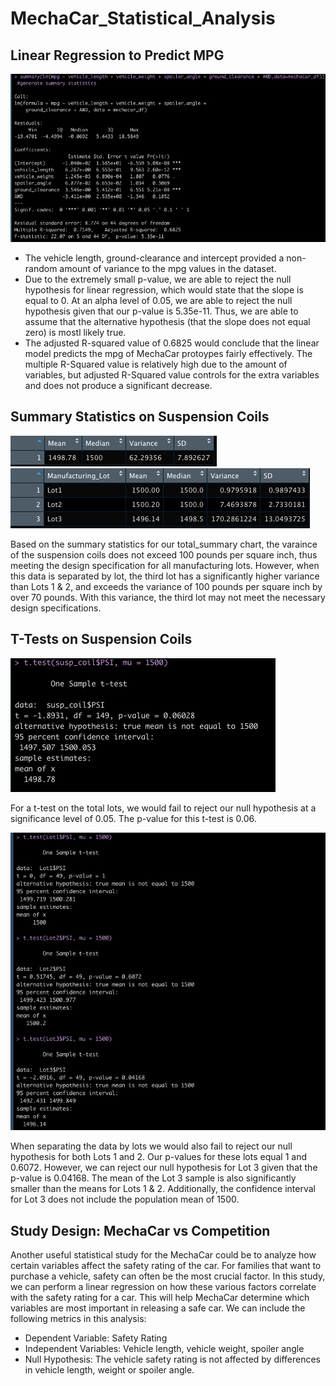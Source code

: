 # MechaCar_Statistical_Analysis

## Linear Regression to Predict MPG
![Resources/Del1_Summary](Resources/Del1_Summary.png)

- The vehicle length, ground-clearance and intercept provided a non-random amount of variance to the mpg values in the dataset. 
- Due to the extremely small p-value, we are able to reject the null hypothesis for linear regression, which would state that the slope is equal to 0. At an alpha level of 0.05, we are able to reject the null hypothesis given that our p-value is 5.35e-11. Thus, we are able to assume that the alternative hypothesis (that the slope does not equal zero) is mostl likely true.
- The adjusted R-squared value of 0.6825 would conclude that the linear model predicts the mpg of MechaCar protoypes fairly effectively. The multiple R-Squared value is relatively high due to the amount of variables, but adjusted R-Squared value controls for the extra variables and does not produce a significant decrease. 


## Summary Statistics on Suspension Coils
![Resources/total_summary](Resources/total_summary.png)
![Resources/lot_summary](Resources/lot_summary.png)

Based on the summary statistics for our total_summary chart, the varaince of the suspension coils does not exceed 100 pounds per square inch, thus meeting the design specification for all manufacturing lots. However, when this data is separated by lot, the third lot has a significantly higher variance than Lots 1 & 2, and exceeds the variance of 100 pounds per square inch by over 70 pounds. With this variance, the third lot may not meet the necessary design specifications.

## T-Tests on Suspension Coils
![Resources/total-t-test](Resources/total-t-test.png)

For a t-test on the total lots, we would fail to reject our null hypothesis at a significance level of 0.05. The p-value for this t-test is 0.06. 

![Resources/multi-t-tests](Resources/multi-t-tests.png)

When separating the data by lots we would also fail to reject our null hypothesis for both Lots 1 and 2. Our p-values for these lots equal 1 and 0.6072. However, we can reject our null hypothesis for Lot 3 given that the p-value is 0.04168. The mean of the Lot 3 sample is also significantly smaller than the means for Lots 1 & 2. Additionally, the confidence interval for Lot 3 does not include the population mean of 1500. 

## Study Design: MechaCar vs Competition
Another useful statistical study for the MechaCar could be to analyze how certain variables affect the safety rating of the car. For families that want to purchase a vehicle, safety can often be the most crucial factor. In this study, we can perform a linear regression on how these various factors correlate with the safety rating for a car. This will help MechaCar determine which variables are most important in releasing a safe car. We can include the following metrics in this analysis: 
  - Dependent Variable: Safety Rating
  - Independent Variables: Vehicle length, vehicle weight, spoiler angle
  - Null Hypothesis: The vehicle safety rating is not affected by differences in vehicle length, weight or spoiler angle. 
